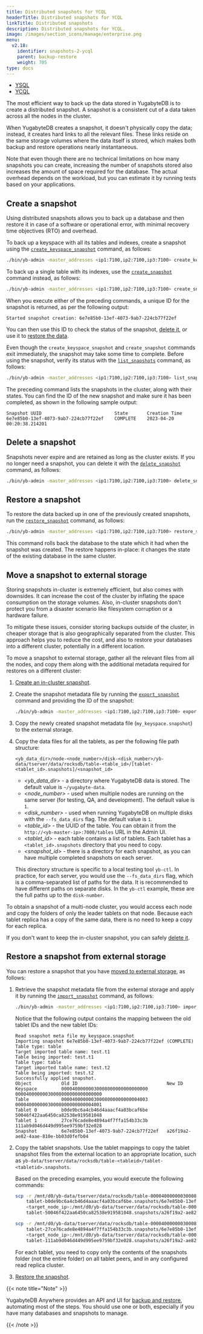 ```yaml
---
title: Distributed snapshots for YCQL
headerTitle: Distributed snapshots for YCQL
linkTitle: Distributed snapshots
description: Distributed snapshots for YCQL.
image: /images/section_icons/manage/enterprise.png
menu:
  v2.18:
    identifier: snapshots-2-ycql
    parent: backup-restore
    weight: 705
type: docs
---
```


<ul class="nav nav-tabs-alt nav-tabs-yb">
  <li >
    <a href="../snapshot-ysql/" class="nav-link">
      <i class="icon-postgres" aria-hidden="true"></i>
      YSQL
    </a>
  </li>

  <li >
    <a href="../snapshots-ycql/" class="nav-link active">
      <i class="icon-cassandra" aria-hidden="true"></i>
      YCQL
    </a>
  </li>

</ul>

The most efficient way to back up the data stored in YugabyteDB is to create a distributed snapshot. A snapshot is a consistent cut of a data taken across all the nodes in the cluster.

When YugabyteDB creates a snapshot, it doesn't physically copy the data; instead, it creates hard links to all the relevant files. These links reside on the same storage volumes where the data itself is stored, which makes both backup and restore operations nearly instantaneous.

Note that even though there are no technical limitations on how many snapshots you can create, increasing the number of snapshots stored also increases the amount of space required for the database. The actual overhead depends on the workload, but you can estimate it by running tests based on your applications.

## Create a snapshot

Using distributed snapshots allows you to back up a database and then restore it in case of a software or operational error, with minimal recovery time objectives (RTO) and overhead.

To back up a keyspace with all its tables and indexes, create a snapshot using the [`create_keyspace_snapshot`](../../../admin/yb-admin/#create-keyspace-snapshot) command, as follows:

```sh
./bin/yb-admin -master_addresses <ip1:7100,ip2:7100,ip3:7100> create_keyspace_snapshot my_keyspace
```

To back up a single table with its indexes, use the [`create_snapshot`](../../../admin/yb-admin/#create-snapshot) command instead, as follows:

```sh
./bin/yb-admin -master_addresses <ip1:7100,ip2:7100,ip3:7100> create_snapshot my_keyspace my_table
```

When you execute either of the preceding commands, a unique ID for the snapshot is returned, as per the following output:

```output
Started snapshot creation: 6e7e85b0-13ef-4073-9ab7-224cb77f22ef
```

You can then use this ID to check the status of the snapshot, [delete it](#delete-a-snapshot), or use it to [restore the data](#restore-a-snapshot).

Even though the `create_keyspace_snapshot` and `create_snapshot` commands exit immediately, the snapshot may take some time to complete. Before using the snapshot, verify its status with the [`list_snapshots`](../../../admin/yb-admin/#list-snapshots) command, as follows:

```sh
./bin/yb-admin -master_addresses <ip1:7100,ip2:7100,ip3:7100> list_snapshots
```

The preceding command lists the snapshots in the cluster, along with their states. You can find the ID of the new snapshot and make sure it has been completed, as shown in the following  sample output:

```output
Snapshot UUID                           State       Creation Time
6e7e85b0-13ef-4073-9ab7-224cb77f22ef    COMPLETE    2023-04-20 00:20:38.214201
```

## Delete a snapshot

Snapshots never expire and are retained as long as the cluster exists. If you no longer need a snapshot, you can delete it with the [`delete_snapshot`](../../../admin/yb-admin/#delete-snapshot) command, as follows:

```sh
./bin/yb-admin -master_addresses <ip1:7100,ip2:7100,ip3:7100> delete_snapshot 6e7e85b0-13ef-4073-9ab7-224cb77f22ef
```

## Restore a snapshot

To restore the data backed up in one of the previously created snapshots, run the [`restore_snapshot`](../../../admin/yb-admin/#restore-snapshot) command, as follows:

```sh
./bin/yb-admin -master_addresses <ip1:7100,ip2:7100,ip3:7100> restore_snapshot 6e7e85b0-13ef-4073-9ab7-224cb77f22ef
```

This command rolls back the database to the state which it had when the snapshot was created. The restore happens in-place: it changes the state of the existing database in the same cluster.

## Move a snapshot to external storage

Storing snapshots in-cluster is extremely efficient, but also comes with downsides. It can increase the cost of the cluster by inflating the space consumption on the storage volumes. Also, in-cluster snapshots don't protect you from a disaster scenario like filesystem corruption or a hardware failure.

To mitigate these issues, consider storing backups outside of the cluster, in cheaper storage that is also geographically separated from the cluster. This approach helps you to reduce the cost, and also to restore your databases into a different cluster, potentially in a different location.

To move a snapshot to external storage, gather all the relevant files from all the nodes, and copy them along with the additional metadata required for restores on a different cluster:

1. [Create an in-cluster snapshot](#create-a-snapshot).

1. Create the snapshot metadata file by running the [`export_snapshot`](../../../admin/yb-admin/#export-snapshot) command and providing the ID of the snapshot:

    ```sh
    ./bin/yb-admin -master_addresses <ip1:7100,ip2:7100,ip3:7100> export_snapshot 6e7e85b0-13ef-4073-9ab7-224cb77f22ef my_keyspace.snapshot
    ```

1. Copy the newly created snapshot metadata file (`my_keyspace.snapshot`) to the external storage.

1. Copy the data files for all the tablets, as per the following file path structure:

    ```path
    <yb_data_dir>/node-<node_number>/disk-<disk_number>/yb-data/tserver/data/rocksdb/table-<table_id>/[tablet-<tablet_id>.snapshots]/<snapshot_id>
    ```

    * *<yb_data_dir>* - a directory where YugabyteDB data is stored. The default value is `~/yugabyte-data`.
    * *<node_number>* - used when multiple nodes are running on the same server (for testing, QA, and development). The default value is `1`.
    * *<disk_number>* - used when running YugabyteDB on multiple disks with the `--fs_data_dirs` flag. The default value is `1`.
    * *<table_id>* - the UUID of the table. You can obtain it from the `http://<yb-master-ip>:7000/tables` URL in the Admin UI.
    * *<tablet_id>* - each table contains a list of tablets. Each tablet has a `<tablet_id>.snapshots` directory that you need to copy.
    * *<snapshot_id>* - there is a directory for each snapshot, as you can have multiple completed snapshots on each server.

    This directory structure is specific to a local testing tool `yb-ctl`. In practice, for each server, you would use the `--fs_data_dirs` flag, which is a comma-separated list of paths for the data. It is recommended to have different paths on separate disks. In the `yb-ctl` example, these are the full paths up to the `disk-number`.

To obtain a snapshot of a multi-node cluster, you would access each node and copy the folders of only the leader tablets on that node. Because each tablet replica has a copy of the same data, there is no need to keep a copy for each replica.

If you don't want to keep the in-cluster snapshot, you can safely [delete it](#delete-a-snapshot).

## Restore a snapshot from external storage

You can restore a snapshot that you have [moved to external storage](#move-a-snapshot-to-external-storage), as follows:

1. Retrieve the snapshot metadata file from the external storage and apply it by running the [`import_snapshot`](../../../admin/yb-admin/#import-snapshot) command, as follows:

    ```sh
    ./bin/yb-admin -master_addresses <ip1:7100,ip2:7100,ip3:7100> import_snapshot my_keyspace.snapshot my_keyspace
    ```

    Notice that the following output contains the mapping between the old tablet IDs and the new tablet IDs:

    ```output
    Read snapshot meta file my_keyspace.snapshot
    Importing snapshot 6e7e85b0-13ef-4073-9ab7-224cb77f22ef (COMPLETE)
    Table type: table
    Target imported table name: test.t1
    Table being imported: test.t1
    Table type: table
    Target imported table name: test.t2
    Table being imported: test.t2
    Successfully applied snapshot.
    Object           Old ID                                 New ID
    Keyspace         00004000000030008000000000000000       00004000000030008000000000000000
    Table            00004000000030008000000000004003       00004000000030008000000000004001
    Tablet 0         b0de9bc6a4cb46d4aaacf4a03bcaf6be       50046f422aa6450ca82538e919581048
    Tablet 1         27ce76cade8e4894a4f7ffa154b33c3b       111ab9d046d449d995ee9759bf32e028
    Snapshot         6e7e85b0-13ef-4073-9ab7-224cb77f22ef   a26f19a2-ae82-4aae-810e-bb03d0fefb04
    ```

1. Copy the tablet snapshots. Use the tablet mappings to copy the tablet snapshot files from the external location to an appropriate location, such as `yb-data/tserver/data/rocksdb/table-<tableid>/tablet-<tabletid>.snapshots`.<br>

    Based on the preceding examples, you would execute the following commands:

    ```sh
    scp -r /mnt/d0/yb-data/tserver/data/rocksdb/table-00004000000030008000000000004003/ \
        tablet-b0de9bc6a4cb46d4aaacf4a03bcaf6be.snapshots/6e7e85b0-13ef-4073-9ab7-224cb77f22ef/* \
        <target_node_ip>:/mnt/d0/yb-data/tserver/data/rocksdb/table-00004000000030008000000000004001/ \
        tablet-50046f422aa6450ca82538e919581048.snapshots/a26f19a2-ae82-4aae-810e-bb03d0fefb04/
    ```

    ```sh
    scp -r /mnt/d0/yb-data/tserver/data/rocksdb/table-00004000000030008000000000004003/ \
        tablet-27ce76cade8e4894a4f7ffa154b33c3b.snapshots/6e7e85b0-13ef-4073-9ab7-224cb77f22ef/* \
        <target_node_ip>:/mnt/d0/yb-data/tserver/data/rocksdb/table-00004000000030008000000000004001/ \
        tablet-111ab9d046d449d995ee9759bf32e028.snapshots/a26f19a2-ae82-4aae-810e-bb03d0fefb04/
    ```

    For each tablet, you need to copy only the contents of the snapshots folder (not the entire folder) on all tablet peers, and in any configured read replica cluster.

1. [Restore the snapshot](#restore-a-snapshot).

{{< note title="Note" >}}

YugabyteDB Anywhere provides an API and UI for [backup and restore](../../../yugabyte-platform/back-up-restore-universes/), automating most of the steps. You should use one or both, especially if you have many databases and snapshots to manage.

{{< /note >}}
